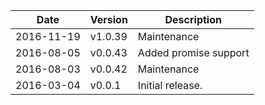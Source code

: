 | Date        | Version | Description |
| ----------- | ------- | ----------- |
| 2016-11-19  | v1.0.39 | Maintenance |
| 2016-08-05  | v0.0.43 | Added promise support |
| 2016-08-03  | v0.0.42 | Maintenance |
| 2016-03-04  | v0.0.1  | Initial release. |
